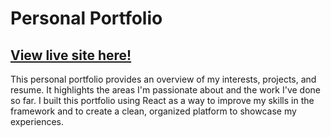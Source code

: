 # Personal Portfolio
## [View live site here!]([https://devin-diaz.github.io/Kitty-Kombat/](https://personal-portfolio-orcin-sigma.vercel.app/))
This personal portfolio provides an overview of my interests, projects, and resume. It highlights the areas I'm passionate about and the work I've done so far.
I built this portfolio using React as a way to improve my skills in the framework and to create a clean, organized platform to showcase my experiences.
